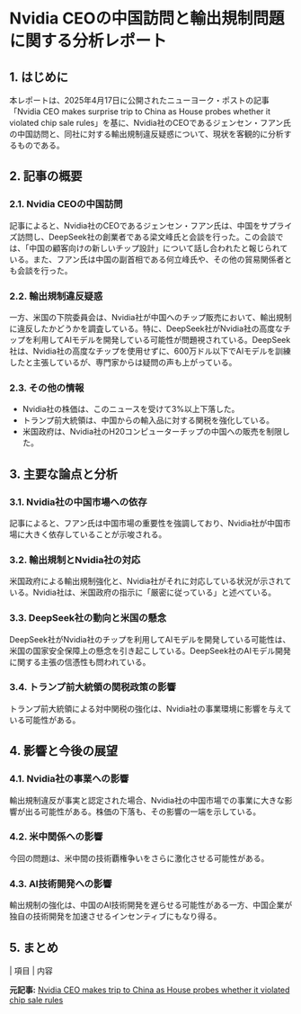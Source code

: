# Nvidia CEOの中国訪問と輸出規制問題に関する分析レポート

## 1. はじめに

本レポートは、2025年4月17日に公開されたニューヨーク・ポストの記事「Nvidia CEO makes surprise trip to China as House probes whether it violated chip sale rules」を基に、Nvidia社のCEOであるジェンセン・フアン氏の中国訪問と、同社に対する輸出規制違反疑惑について、現状を客観的に分析するものである。

## 2. 記事の概要

### 2.1. Nvidia CEOの中国訪問

記事によると、Nvidia社のCEOであるジェンセン・フアン氏は、中国をサプライズ訪問し、DeepSeek社の創業者である梁文峰氏と会談を行った。この会談では、「中国の顧客向けの新しいチップ設計」について話し合われたと報じられている。また、フアン氏は中国の副首相である何立峰氏や、その他の貿易関係者とも会談を行った。

### 2.2. 輸出規制違反疑惑

一方、米国の下院委員会は、Nvidia社が中国へのチップ販売において、輸出規制に違反したかどうかを調査している。特に、DeepSeek社がNvidia社の高度なチップを利用してAIモデルを開発している可能性が問題視されている。DeepSeek社は、Nvidia社の高度なチップを使用せずに、600万ドル以下でAIモデルを訓練したと主張しているが、専門家からは疑問の声も上がっている。

### 2.3. その他の情報

* Nvidia社の株価は、このニュースを受けて3%以上下落した。
* トランプ前大統領は、中国からの輸入品に対する関税を強化している。
* 米国政府は、Nvidia社のH20コンピューターチップの中国への販売を制限した。

## 3. 主要な論点と分析

### 3.1. Nvidia社の中国市場への依存

記事によると、フアン氏は中国市場の重要性を強調しており、Nvidia社が中国市場に大きく依存していることが示唆される。

### 3.2. 輸出規制とNvidia社の対応

米国政府による輸出規制強化と、Nvidia社がそれに対応している状況が示されている。Nvidia社は、米国政府の指示に「厳密に従っている」と述べている。

### 3.3. DeepSeek社の動向と米国の懸念

DeepSeek社がNvidia社のチップを利用してAIモデルを開発している可能性は、米国の国家安全保障上の懸念を引き起こしている。DeepSeek社のAIモデル開発に関する主張の信憑性も問われている。

### 3.4. トランプ前大統領の関税政策の影響

トランプ前大統領による対中関税の強化は、Nvidia社の事業環境に影響を与えている可能性がある。

## 4. 影響と今後の展望

### 4.1. Nvidia社の事業への影響

輸出規制違反が事実と認定された場合、Nvidia社の中国市場での事業に大きな影響が出る可能性がある。株価の下落も、その影響の一端を示している。

### 4.2. 米中関係への影響

今回の問題は、米中間の技術覇権争いをさらに激化させる可能性がある。

### 4.3. AI技術開発への影響

輸出規制の強化は、中国のAI技術開発を遅らせる可能性がある一方、中国企業が独自の技術開発を加速させるインセンティブにもなり得る。

## 5. まとめ

| 項目 | 内容 

**元記事:** [Nvidia CEO makes trip to China as House probes whether it violated chip sale rules](https://nypost.com/2025/04/17/business/nvidia-ceo-makes-trip-to-china-as-house-probes-whether-it-violated-chip-sale-rules/)